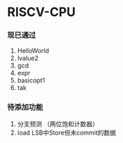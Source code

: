 # RISCV-CPU

### 现已通过
1. HelloWorld
2. lvalue2
3. gcd
4. expr
5. basicopt1
6. tak

### 待添加功能
1. 分支预测 （两位饱和计数器）
2. load LSB中Store但未commit的数据